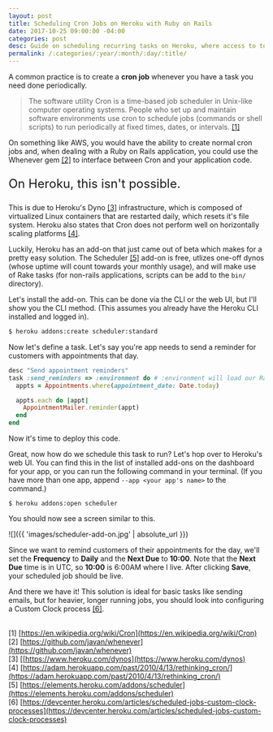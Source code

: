 ```yaml
---
layout: post
title: Scheduling Cron Jobs on Heroku with Ruby on Rails
date: 2017-10-25 09:00:00 -04:00
categories: post
desc: Guide on scheduling recurring tasks on Heroku, where access to tools like Cron and the file system are not possible.
permalink: /:categories/:year/:month/:day/:title/
---
```


A common practice is to create a __cron job__ whenever you have a task you need done periodically.

>The software utility Cron is a time-based job scheduler in Unix-like computer operating systems. People who set up and maintain software environments use cron to schedule jobs (commands or shell scripts) to run periodically at fixed times, dates, or intervals. [[1]](#1)

On something like AWS, you would have the ability to create normal cron jobs and, when dealing with a Ruby on Rails application, you could use the Whenever gem [[2]](#2)  to interface between Cron and your application code.

<p style="font-size: x-large">On Heroku, this isn't possible.</p>

This is due to Heroku's Dyno [[3]](#3) infrastructure, which is composed of virtualized Linux containers that are restarted daily, which resets it's file system. Heroku also states that Cron does not perform well on horizontally scaling platforms [[4]](#4).

Luckily, Heroku has an add-on that just came out of beta which makes for a pretty easy solution. The Scheduler [[5]](#5) add-on is free, utlizes one-off dynos (whose uptime will count towards your monthly usage), and will make use of Rake tasks (for non-rails applications, scripts can be add to the `bin/` directory).

Let's install the add-on. This can be done via the CLI or the web UI, but I'll show you the CLI method. (This assumes you already have the Heroku CLI installed and logged in).

```zsh
$ heroku addons:create scheduler:standard
```

Now let's define a task. Let's say you're app needs to send a reminder for customers with appointments that day.

```ruby
desc "Send appointment reminders"
task :send_reminders => :environment do # :environment will load our Rails app, so we can query the database with ActiveRecord
  appts = Appointments.where(appointment_date: Date.today)

  appts.each do |appt|
    AppointmentMailer.reminder(appt)
  end
end
```

Now it's time to deploy this code.

Great, now how do we schedule this task to run? Let's hop over to Heroku's web UI. You can find this in the list of installed add-ons on the dashboard for your app, or you can run the following command in your terminal. (If you have more than one app, append `--app <your app's name>` to the command.)

```shell
$ heroku addons:open scheduler
```

You should now see a screen similar to this.

![]({{ 'images/scheduler-add-on.jpg' | absolute_url }})

Since we want to remind customers of their appointments for the day, we'll set the __Frequency__ to __Daily__ and the __Next Due__ to __10:00__. Note that the __Next Due__ time is in UTC, so __10:00__ is 6:00AM where I live. After clicking __Save__, your scheduled job should be live.

And there we have it! This solution is ideal for basic tasks like sending emails, but for heavier, longer running jobs, you should look into configuring a Custom Clock process [[6]](#6).

<br>[1]<a name='1'></a> [https://en.wikipedia.org/wiki/Cron](https://en.wikipedia.org/wiki/Cron)
<br>[2]<a name='2'></a> [https://github.com/javan/whenever](https://github.com/javan/whenever)
<br>[3]<a name='3'></a> [[https://www.heroku.com/dynos](https://www.heroku.com/dynos)
<br>[4]<a name='4'></a> [https://adam.herokuapp.com/past/2010/4/13/rethinking_cron/](https://adam.herokuapp.com/past/2010/4/13/rethinking_cron/)
<br>[5]<a name='5'></a> [https://elements.heroku.com/addons/scheduler](https://elements.heroku.com/addons/scheduler)
<br>[6]<a name='6'></a> [https://devcenter.heroku.com/articles/scheduled-jobs-custom-clock-processes](https://devcenter.heroku.com/articles/scheduled-jobs-custom-clock-processes)
